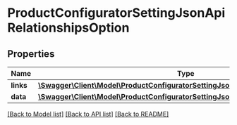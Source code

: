 # ProductConfiguratorSettingJsonApiRelationshipsOption

## Properties
Name | Type | Description | Notes
------------ | ------------- | ------------- | -------------
**links** | [**\Swagger\Client\Model\ProductConfiguratorSettingJsonApiRelationshipsOptionLinks**](ProductConfiguratorSettingJsonApiRelationshipsOptionLinks.md) |  | [optional] 
**data** | [**\Swagger\Client\Model\ProductConfiguratorSettingJsonApiRelationshipsOptionData**](ProductConfiguratorSettingJsonApiRelationshipsOptionData.md) |  | [optional] 

[[Back to Model list]](../../README.md#documentation-for-models) [[Back to API list]](../../README.md#documentation-for-api-endpoints) [[Back to README]](../../README.md)

